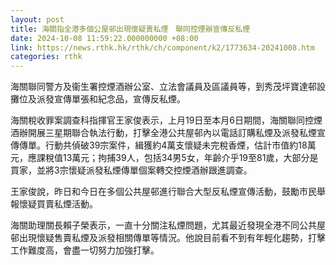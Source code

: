 ```yaml
---
layout: post
title: 海關指全港多個公屋邨出現懷疑賣私煙　聯同控煙辦宣傳反私煙　
date: 2024-10-08 11:59:22.000000000 +08:00
link: https://news.rthk.hk/rthk/ch/component/k2/1773634-20241008.htm
categories: rthk
---
```


海關聯同警方及衞生署控煙酒辦公室、立法會議員及區議員等，到秀茂坪寶達邨設攤位及派發宣傳單張和紀念品，宣傳反私煙。

海關稅收罪案調查科指揮官王家俊表示，上月19日至本月6日期間，海關聯同控煙酒辦開展三星期聯合執法行動，打擊全港公共屋邨內以電話訂購私煙及派發私煙宣傳傳單。行動共偵破39宗案件，緝獲約4萬支懷疑未完稅香煙，估計市值約18萬元，應課稅值13萬元；拘捕39人，包括34男5女，年齡介乎19至81歲，大部分是買家，並將3宗懷疑派發私煙傳單個案轉交控煙酒辦跟進調查。

王家俊說，昨日和今日在多個公共屋邨進行聯合大型反私煙宣傳活動，鼓勵市民舉報懷疑買賣私煙活動。

海關助理關長賴子榮表示，一直十分關注私煙問題，尤其最近發現全港不同公共屋邨出現懷疑售賣私煙及派發相關傳單等情況。他說目前看不到有年輕化趨勢，打擊工作難度高，會盡一切努力加強打擊。
